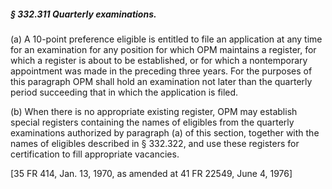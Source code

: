 ##### § 332.311 Quarterly examinations. #####

(a) A 10-point preference eligible is entitled to file an application at any time for an examination for any position for which OPM maintains a register, for which a register is about to be established, or for which a nontemporary appointment was made in the preceding three years. For the purposes of this paragraph OPM shall hold an examination not later than the quarterly period succeeding that in which the application is filed.

(b) When there is no appropriate existing register, OPM may establish special registers containing the names of eligibles from the quarterly examinations authorized by paragraph (a) of this section, together with the names of eligibles described in § 332.322, and use these registers for certification to fill appropriate vacancies.

[35 FR 414, Jan. 13, 1970, as amended at 41 FR 22549, June 4, 1976]